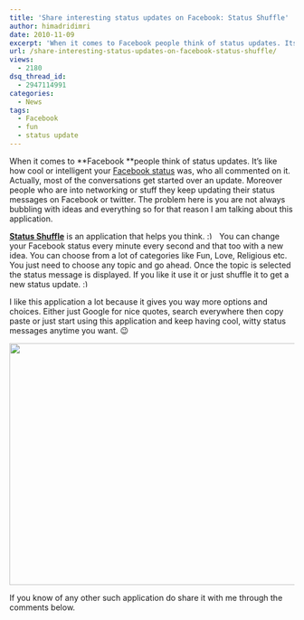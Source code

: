 ```yaml
---
title: 'Share interesting status updates on Facebook: Status Shuffle'
author: himadridimri
date: 2010-11-09
excerpt: 'When it comes to Facebook people think of status updates. Its like how cool or intelligent your Facebook status was, who all commented on it. Actually, most of the conversations get started over an update. The problem here is you are not always bubbling with ideas and everything so for that reason I am talking about this application. '
url: /share-interesting-status-updates-on-facebook-status-shuffle/
views:
  - 2180
dsq_thread_id:
  - 2947114991
categories:
  - News
tags:
  - Facebook
  - fun
  - status update
---
```

When it comes to **Facebook **people think of status updates. It&#8217;s like how cool or intelligent your <a href="http://fbknol.com/how-to-have-a-cool-status-update-on-facebook/" onclick="_gaq.push(['_trackEvent', 'outbound-article', 'http://fbknol.com/how-to-have-a-cool-status-update-on-facebook/', 'Facebook status']);" >Facebook status</a> was, who all commented on it. Actually, most of the conversations get started over an update. Moreover people who are into networking or stuff they keep updating their status messages on Facebook or twitter. The problem here is you are not always bubbling with ideas and everything so for that reason I am talking about this application.

<a href="http://apps.facebook.com/status-shuffle" onclick="_gaq.push(['_trackEvent', 'outbound-article', 'http://apps.facebook.com/status-shuffle', 'Status Shuffle']);" ><strong>Status Shuffle</strong></a> is an application that helps you think. <img src="http://devilsworkshop.org/wp-includes/images/smilies/simple-smile.png" alt=":)" class="wp-smiley" style="height: 1em; max-height: 1em;" />  You can change your Facebook status every minute every second and that too with a new idea. You can choose from a lot of categories like Fun, Love, Religious etc. You just need to choose any topic and go ahead. Once the topic is selected the status message is displayed. If you like it use it or just shuffle it to get a new status update. <img src="http://devilsworkshop.org/wp-includes/images/smilies/simple-smile.png" alt=":)" class="wp-smiley" style="height: 1em; max-height: 1em;" />

I like this application a lot because it gives you way more options and choices. Either just Google for nice quotes, search everywhere then copy paste or just start using this application and keep having cool, witty status messages anytime you want. 😉

<a href="http://fbknol.com/share-interesting-status-updates-on-facebook-status-shuffle/status-shuffle/" onclick="_gaq.push(['_trackEvent', 'outbound-article', 'http://fbknol.com/share-interesting-status-updates-on-facebook-status-shuffle/status-shuffle/', '']);" rel="attachment wp-att-3518"><img class="alignnone size-full  wp-image-51481" src="http://cdn.devilsworkshop.org/files/2010/11/status-shuffle.png" alt="" width="747" height="428" /></a>

If you know of any other such application do share it with me through the comments below.
